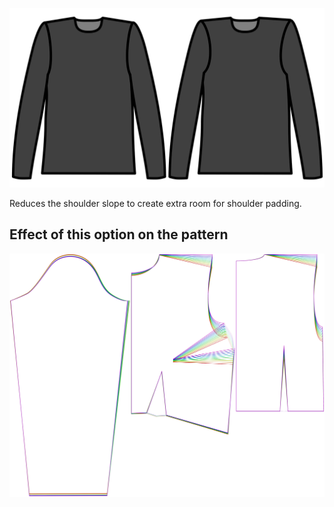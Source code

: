 
![Verringerung der Schulterneigung](./shoulderslopereduction.svg)

Reduces the shoulder slope to create extra room for shoulder padding.


## Effect of this option on the pattern
![This image shows the effect of this option by superimposing several variants that have a different value for this option](breanna_shoulderslopereduction_sample.svg "Effect of this option on the pattern")